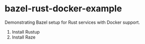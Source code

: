 # bazel-rust-docker-example
Demonstrating Bazel setup for Rust services with Docker support.

1. Install Rustup
2. Install Raze
